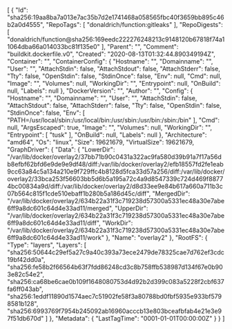 [
{
"Id": "sha256:19aa8ba7a013e7ac35b7d2e1741468a058565fbc40f3659bb895c46b2a0d4555",
"RepoTags": [
"donaldrich/function:gitleaks"
],
"RepoDigests": [
"donaldrich/function@sha256:169eedc222276248213c9148120b67818f74a11064dba66a014033bc81f135e0"
],
"Parent": "",
"Comment": "buildkit.dockerfile.v0",
"Created": "2020-08-13T01:32:44.890349194Z",
"Container": "",
"ContainerConfig": {
"Hostname": "",
"Domainname": "",
"User": "",
"AttachStdin": false,
"AttachStdout": false,
"AttachStderr": false,
"Tty": false,
"OpenStdin": false,
"StdinOnce": false,
"Env": null,
"Cmd": null,
"Image": "",
"Volumes": null,
"WorkingDir": "",
"Entrypoint": null,
"OnBuild": null,
"Labels": null
},
"DockerVersion": "",
"Author": "",
"Config": {
"Hostname": "",
"Domainname": "",
"User": "",
"AttachStdin": false,
"AttachStdout": false,
"AttachStderr": false,
"Tty": false,
"OpenStdin": false,
"StdinOnce": false,
"Env": [
"PATH=/usr/local/sbin:/usr/local/bin:/usr/sbin:/usr/bin:/sbin:/bin"
],
"Cmd": null,
"ArgsEscaped": true,
"Image": "",
"Volumes": null,
"WorkingDir": "",
"Entrypoint": [
"tusk"
],
"OnBuild": null,
"Labels": null
},
"Architecture": "amd64",
"Os": "linux",
"Size": 19621679,
"VirtualSize": 19621679,
"GraphDriver": {
"Data": {
"LowerDir": "/var/lib/docker/overlay2/37bb71b90c0431a322ac9fa580d39b91a7f17a56db8efbf62bfd6e9de9e9df48/diff:/var/lib/docker/overlay2/efb18557fd2fe1eab9cc63a84c5a134a210e9f729ffc4b8128d5fca33d57a256/diff:/var/lib/docker/overlay2/33bca253f56603bb5d6b5a195a72c4a9d8547339c724d469f88774bc00834a9d/diff:/var/lib/docker/overlay2/d8d33ee9e84b617a660a711b3c07b564c815f1cde510ebaff1b280b5a186d45c/diff",
"MergedDir": "/var/lib/docker/overlay2/634b22a31f3c719238d57300a5331ec48a30e7abe6ff9a8dc601c64d4e33ad11/merged",
"UpperDir": "/var/lib/docker/overlay2/634b22a31f3c719238d57300a5331ec48a30e7abe6ff9a8dc601c64d4e33ad11/diff",
"WorkDir": "/var/lib/docker/overlay2/634b22a31f3c719238d57300a5331ec48a30e7abe6ff9a8dc601c64d4e33ad11/work"
},
"Name": "overlay2"
},
"RootFS": {
"Type": "layers",
"Layers": [
"sha256:50644c29ef5a27c9a40c393a73ece2479de78325cae7d762ef3cdc19bf42dd0a",
"sha256:fe58b2f66564b63f7fdd86248cd3c8b758ffb538987d134f67e0b903e82c54e2",
"sha256:ca68be6cae0b109f1648080753d4d92b2d399c083a5228f2cbf637fa6ff043ab",
"sha256:1eddf11890d1574aec7c51902fe58f3a80788bd0fbf5935e933bf5798581b128",
"sha256:6993769f7954b245092ab16960acccb13e803bceafbfab4e21e3e97f51db670d"
]
},
"Metadata": {
"LastTagTime": "0001-01-01T00:00:00Z"
}
}
]
